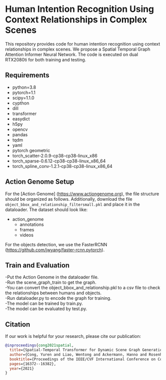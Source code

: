 # **Human Intention Recognition Using Context Relationships in Complex Scenes**

This repository provides code for human intention recognition using context relationships in complex scenes. We propose a Spatial Temporal Graph Attention Informer Neural Network. The code is executed on dual RTX2080ti for both training and testing.

## **Requirements**

- python=3.8
- pytorch=1.1
- scipy=1.1.0
- cypthon
- dill
- transformer
- easydict
- h5py
- opencv
- pandas
- tqdm
- yaml
- pytorch geometric
- torch_scatter-2.0.9-cp38-cp38-linux_x86
- torch_sparse-0.6.12-cp38-cp38-linux_x86_64
- torch_spline_conv-1.2.1-cp38-cp38-linux_x86_64

## Action Genome Setup

For the [Action Genome] (https://www.actiongenome.org), the file structure should be organized as follows. Additionally, download the file `object_bbox_and_relationship_filtersmall.pkl` and place it in the dataloader. The dataset should look like:

- action_genome 
    - annotations  
    - frames  
    - videos   
  
For the objects detection, we use the FasterRCNN (https://github.com/jwyang/faster-rcnn.pytorch).

## Train and Evaluation

-Put the Action Genome in the dataloader file.  
-Run the scene_graph_train to get the graph.    
-You can convert the object_bbox_and_relationship.pkl to a csv file to check the relationships between humans and objects.  
-Run dataloader.py to encode the graph for training.  
-The model can be trained by train.py.   
-The model can be evaluated by test.py.

## Citation

If our work is helpful for your research, please cite our publication:
```bibtex
@inproceedings{cong2021spatial,
  title={Spatial-Temporal Transformer for Dynamic Scene Graph Generation},
  author={Cong, Yuren and Liao, Wentong and Ackermann, Hanno and Rosenhahn, Bodo and Yang, Michael Ying},
  booktitle={Proceedings of the IEEE/CVF International Conference on Computer Vision},
  pages={16372--16382},
  year={2021}
}
